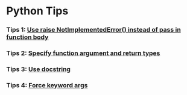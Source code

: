 # Python Tips

### Tips 1: [Use raise NotImplementedError() instead of pass in function body](./001__use_raise_instead_of_pass_in_function/)
### Tips 2: [Specify function argument and return types](./002__specify_function_argument_and_return_type/)
### Tips 3: [Use docstring](./003__use_doctstring/)
### Tips 4: [Force keyword args](./004__force_keyword_args_for_complex_functions_with_*/)
